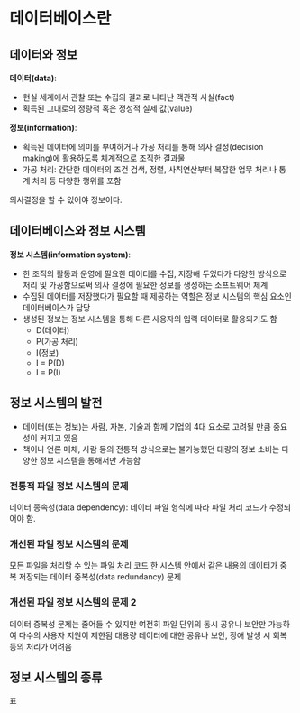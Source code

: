 # 데이터베이스란
## 데이터와 정보
**데이터(data)**:
- 현실 세계에서 관찰 또는 수집의 결과로 나타난 객관적 사실(fact)
- 획득된 그대로의 정량적 혹은 정성적 실제 값(value)

**정보(information)**:
- 획득된 데이터에 의미를 부여하거나 가공 처리를 통해 의사 결정(decision making)에 활용하도록 체계적으로 조직한 결과물
- 가공 처리: 간단한 데이터의 조건 검색, 정렬, 사칙연산부터 복잡한 업무 처리나 통계 처리 등 다양한 행위를 포함

의사결정을 할 수 있어야 정보이다.

## 데이터베이스와 정보 시스템

**정보 시스템(information system)**:
- 한 조직의 활동과 운영에 필요한 데이터를 수집, 저장해 두었다가 다양한 방식으로 처리 및 가공함으로써 의사 결정에 필요한 정보를 생성하는 소프트웨어 체계
- 수집된 데이터를 저장했다가 필요할 때 제공하는 역할은 정보 시스템의 핵심 요소인 데이터베이스가 담당
- 생성된 정보는 정보 시스템을 통해 다른 사용자의 입력 데이터로 활용되기도 함
  - D(데이터)
  - P(가공 처리)
  - I(정보)
  - I = P(D)
  - I = P(I)

## 정보 시스템의 발전
- 데이터(또는 정보)는 사람, 자본, 기술과 함께 기업의 4대 요소로 고려될 만큼 중요성이 커지고 있음
- 책이나 언론 매체, 사람 등의 전통적 방식으로는 불가능했던 대량의 정보 소비는 다양한 정보 시스템을 통해서만 가능함

### 전통적 파일 정보 시스템의 문제
데이터 종속성(data dependency): 데이터 파일 형식에 따라 파일 처리 코드가 수정되어야 함.

### 개선된 파일 정보 시스템의 문제
모든 파일을 처리할 수 있는 파일 처리 코드
한 시스템 안에서 같은 내용의 데이터가 중복 저장되는 데이터 중복성(data redundancy) 문제 

### 개선된 파일 정보 시스템의 문제 2
데이터 중복성 문제는 줄어들 수 있지만 여전히 파일 단위의 동시 공유나 보안만 가능하여 다수의 사용자 지원이 제한됨
대용량 데이터에 대한 공유나 보안, 장애 발생 시 회복 등의 처리가 어려움



## 정보 시스템의 종류

표

